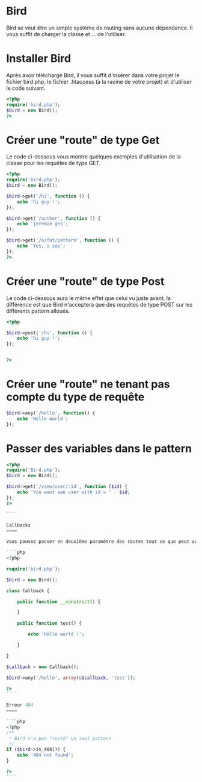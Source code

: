 Bird
====

Bird se veut être un simple système de routing sans aucune dépendance. Il vous suffit de charger la classe et ... de l'utiliser.

Installer Bird
====

Après avoir téléchargé Bird, il vous suffit d'insérer dans votre projet le fichier bird.php, le fichier .htaccess (à la racine de votre projet) et d'utiliser le code suivant. 

````php
<?php
require('bird.php');
$bird = new Bird();
?>
````

Créer une "route" de type Get
====

Le code ci-dessous vous montre quelques exemples d'utilisation de la classe pour les requêtes de type GET.

````php
<?php
require('bird.php');
$bird = new Bird();

$bird->get('/hi', function () {
	echo 'hi guy !';
});

$bird->get('/author', function () {
	echo 'jeremie ges';
});

$bird->get('/a/fat/pattern', function () {
	echo 'Yes, i see';
});
?>
````

Créer une "route" de type Post
====

Le code ci-dessous aura le même effet que celui vu juste avant, la différence est que Bird n'acceptera que des requêtes de type POST sur les différents pattern alloués.

````php
<?php

$bird->post('/hi', function () {
	echo 'hi guy !';
});


?>
````

Créer une "route" ne tenant pas compte du type de requête
====

````php
$bird->any('/hello', function() {
	echo 'Hello world';
});
````

Passer des variables dans le pattern
====

`````php
<?php
require('Bird.php');
$bird = new Bird();

$bird->get('/view/user/:id', function ($id) {
	echo 'You want see user with id = ' . $id;
});
?>

````

Callbacks
====

Vous pouvez passer en deuxième paramètre des routes tout ce que peut accepter call_user_fun_array(), ainsi il vous est possible de faire quelque chose dans ce goût là :

````php
<?php

require('bird.php');

$bird = new Bird();

class Callback {

	public function __construct() {

	}

	public function test() {

		echo 'Hello world !';

	}

}

$callback = new Callback();

$bird->any('/hello', array(&$callback, 'test'));

?>
````

Erreur 404
====

````php
<?php
/**
 * Bird n'a pas "routé" un seul pattern
 */
if ($bird->is_404()) {
	echo '404 not found';
}

?>
````
